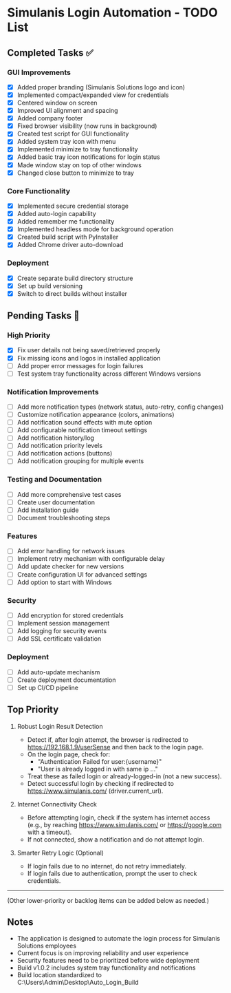 # Simulanis Login Automation - TODO List

## Completed Tasks ✅

### GUI Improvements
- [x] Added proper branding (Simulanis Solutions logo and icon)
- [x] Implemented compact/expanded view for credentials
- [x] Centered window on screen
- [x] Improved UI alignment and spacing
- [x] Added company footer
- [x] Fixed browser visibility (now runs in background)
- [x] Created test script for GUI functionality
- [x] Added system tray icon with menu
- [x] Implemented minimize to tray functionality
- [x] Added basic tray icon notifications for login status
- [x] Made window stay on top of other windows
- [x] Changed close button to minimize to tray

### Core Functionality
- [x] Implemented secure credential storage
- [x] Added auto-login capability
- [x] Added remember me functionality
- [x] Implemented headless mode for background operation
- [x] Created build script with PyInstaller
- [x] Added Chrome driver auto-download

### Deployment
- [x] Create separate build directory structure
- [x] Set up build versioning
- [x] Switch to direct builds without installer

## Pending Tasks 📝

### High Priority
- [x] Fix user details not being saved/retrieved properly
- [x] Fix missing icons and logos in installed application
- [ ] Add proper error messages for login failures
- [ ] Test system tray functionality across different Windows versions

### Notification Improvements
- [ ] Add more notification types (network status, auto-retry, config changes)
- [ ] Customize notification appearance (colors, animations)
- [ ] Add notification sound effects with mute option
- [ ] Add configurable notification timeout settings
- [ ] Add notification history/log
- [ ] Add notification priority levels
- [ ] Add notification actions (buttons)
- [ ] Add notification grouping for multiple events

### Testing and Documentation
- [ ] Add more comprehensive test cases
- [ ] Create user documentation
- [ ] Add installation guide
- [ ] Document troubleshooting steps

### Features
- [ ] Add error handling for network issues
- [ ] Implement retry mechanism with configurable delay
- [ ] Add update checker for new versions
- [ ] Create configuration UI for advanced settings
- [ ] Add option to start with Windows

### Security
- [ ] Add encryption for stored credentials
- [ ] Implement session management
- [ ] Add logging for security events
- [ ] Add SSL certificate validation

### Deployment
- [ ] Add auto-update mechanism
- [ ] Create deployment documentation
- [ ] Set up CI/CD pipeline

## Top Priority

1. Robust Login Result Detection
   - Detect if, after login attempt, the browser is redirected to https://192.168.1.9/userSense and then back to the login page.
   - On the login page, check for:
     - "Authentication Failed for user:{username}"
     - "User is already logged in with same ip ..."
   - Treat these as failed login or already-logged-in (not a new success).
   - Detect successful login by checking if redirected to https://www.simulanis.com/ (driver.current_url).

2. Internet Connectivity Check
   - Before attempting login, check if the system has internet access (e.g., by reaching https://www.simulanis.com/ or https://google.com with a timeout).
   - If not connected, show a notification and do not attempt login.

3. Smarter Retry Logic (Optional)
   - If login fails due to no internet, do not retry immediately.
   - If login fails due to authentication, prompt the user to check credentials.

---

(Other lower-priority or backlog items can be added below as needed.)

## Notes
- The application is designed to automate the login process for Simulanis Solutions employees
- Current focus is on improving reliability and user experience
- Security features need to be prioritized before wide deployment
- Build v1.0.2 includes system tray functionality and notifications
- Build location standardized to C:\Users\Admin\Desktop\Auto_Login_Build 